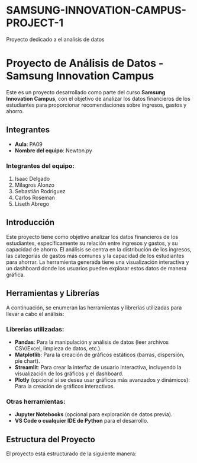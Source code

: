 # SAMSUNG-INNOVATION-CAMPUS-PROJECT-1
Proyecto dedicado a el analisis de datos

# Proyecto de Análisis de Datos - Samsung Innovation Campus

Este es un proyecto desarrollado como parte del curso **Samsung Innovation Campus**, con el objetivo de analizar los datos financieros de los estudiantes para proporcionar recomendaciones sobre ingresos, gastos y ahorro.

## Integrantes

- **Aula**: PA09
- **Nombre del equipo**: Newton.py

### Integrantes del equipo:

1. Isaac Delgado
2. Milagros Alonzo
3. Sebastián Rodriguez
4. Carlos Roseman
5. Liseth Abrego

## Introducción

Este proyecto tiene como objetivo analizar los datos financieros de los estudiantes, específicamente su relación entre ingresos y gastos, y su capacidad de ahorro. El análisis se centra en la distribución de los ingresos, las categorías de gastos más comunes y la capacidad de los estudiantes para ahorrar. La herramienta generada tiene una visualización interactiva y un dashboard donde los usuarios pueden explorar estos datos de manera gráfica.

## Herramientas y Librerías

A continuación, se enumeran las herramientas y librerías utilizadas para llevar a cabo el análisis:

### **Librerías utilizadas**:

- **Pandas**: Para la manipulación y análisis de datos (leer archivos CSV/Excel, limpieza de datos, etc.).
- **Matplotlib**: Para la creación de gráficos estáticos (barras, dispersión, pie chart).
- **Streamlit**: Para crear la interfaz de usuario interactiva, incluyendo la visualización de los gráficos y el dashboard.
- **Plotly** (opcional si se desea usar gráficos más avanzados y dinámicos): Para la creación de gráficos interactivos.

### **Otras herramientas**:

- **Jupyter Notebooks** (opcional para exploración de datos previa).
- **VS Code o cualquier IDE de Python** para el desarrollo.

## Estructura del Proyecto

El proyecto está estructurado de la siguiente manera:


